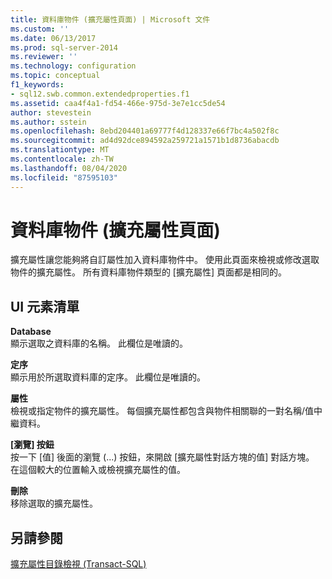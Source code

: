 ```yaml
---
title: 資料庫物件 (擴充屬性頁面) | Microsoft 文件
ms.custom: ''
ms.date: 06/13/2017
ms.prod: sql-server-2014
ms.reviewer: ''
ms.technology: configuration
ms.topic: conceptual
f1_keywords:
- sql12.swb.common.extendedproperties.f1
ms.assetid: caa4f4a1-fd54-466e-975d-3e7e1cc5de54
author: stevestein
ms.author: sstein
ms.openlocfilehash: 8ebd204401a69777f4d128337e66f7bc4a502f8c
ms.sourcegitcommit: ad4d92dce894592a259721a1571b1d8736abacdb
ms.translationtype: MT
ms.contentlocale: zh-TW
ms.lasthandoff: 08/04/2020
ms.locfileid: "87595103"
---
```

# <a name="database-object-extended-properties-page"></a>資料庫物件 (擴充屬性頁面)
  擴充屬性讓您能夠將自訂屬性加入資料庫物件中。 使用此頁面來檢視或修改選取物件的擴充屬性。 所有資料庫物件類型的 [擴充屬性] 頁面都是相同的。  
  
## <a name="ui-element-list"></a>UI 元素清單  
 **Database**  
 顯示選取之資料庫的名稱。 此欄位是唯讀的。  
  
 **定序**  
 顯示用於所選取資料庫的定序。 此欄位是唯讀的。  
  
 **屬性**  
 檢視或指定物件的擴充屬性。 每個擴充屬性都包含與物件相關聯的一對名稱/值中繼資料。  
  
 **[瀏覽] 按鈕**  
 按一下 [值] 後面的瀏覽 (...) 按鈕，來開啟 [擴充屬性對話方塊的值] 對話方塊。 在這個較大的位置輸入或檢視擴充屬性的值。  
  
 **刪除**  
 移除選取的擴充屬性。  
  
## <a name="see-also"></a>另請參閱  
 [擴充屬性目錄檢視 &#40;Transact-SQL&#41;](/sql/relational-databases/system-catalog-views/extended-properties-catalog-views-sys-extended-properties)  
  
  
